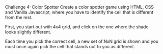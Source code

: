 Challenge 4: Color Spotter
Create a color spotter game using HTML, CSS and Vanilla Javascript, where you have to identify the cell that is different from the rest.

First, you start out with 4x4 grid, and click on the one where the shade looks slightly different.

Each time you pick the correct cell, a new set of NxN grid is shown and you must once again pick the cell that stands out to you as different.
